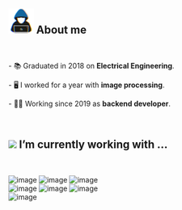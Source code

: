 ## <picture><img src = "https://github.com/0xAbdulKhalid/0xAbdulKhalid/raw/main/assets/mdImages/about_me.gif" width = 50px></picture> **About me**

<br/>
<div align="left">
  <p>- 📚 Graduated in 2018 on <strong>Electrical Engineering</strong>.</p>
  <p>- 🖥️ I worked for a year with <strong>image processing</strong>.</p>
  <p>- 👨‍💻 Working since 2019 as <strong>backend developer</strong>.</p>
</div>
<br/>

## <img src="https://media2.giphy.com/media/QssGEmpkyEOhBCb7e1/giphy.gif?cid=ecf05e47a0n3gi1bfqntqmob8g9aid1oyj2wr3ds3mg700bl&rid=giphy.gif" width ="25"> **I’m currently working with ...**
<br/>

![image](https://img.shields.io/badge/Go-00ADD8?style=for-the-badge&logo=go&logoColor=white)
![image](https://img.shields.io/badge/PostgreSQL-316192?style=for-the-badge&logo=postgresql&logoColor=white)
![image](https://img.shields.io/badge/GitLab-330F63?style=for-the-badge&logo=gitlab&logoColor=white)
<br/>
![image](https://img.shields.io/badge/kubernetes-%23326ce5.svg?style=for-the-badge&logo=kubernetes&logoColor=white)
![image](https://img.shields.io/badge/Amazon_AWS-232F3E?style=for-the-badge&logo=amazon-aws&logoColor=white)
![image](https://img.shields.io/badge/Apache%20Kafka-000?style=for-the-badge&logo=apachekafka)
<br/>
![image](https://img.shields.io/badge/Prometheus-E6522C?style=for-the-badge&logo=Prometheus&logoColor=white)
